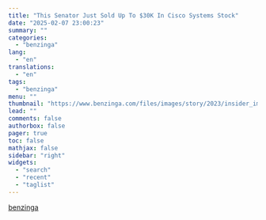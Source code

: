 ```yaml
---
title: "This Senator Just Sold Up To $30K In Cisco Systems Stock"
date: "2025-02-07 23:00:23"
summary: ""
categories:
  - "benzinga"
lang:
  - "en"
translations:
  - "en"
tags:
  - "benzinga"
menu: ""
thumbnail: "https://www.benzinga.com/files/images/story/2023/insider_image_0.jpeg"
lead: ""
comments: false
authorbox: false
pager: true
toc: false
mathjax: false
sidebar: "right"
widgets:
  - "search"
  - "recent"
  - "taglist"
---
```




[benzinga](https://www.benzinga.com/insights/government/25/02/43562098/this-senator-just-sold-up-to-30k-in-cisco-systems-stock)
